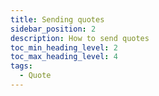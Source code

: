 ```yaml
---
title: Sending quotes
sidebar_position: 2
description: How to send quotes
toc_min_heading_level: 2
toc_max_heading_level: 4
tags:
  - Quote
---
```

